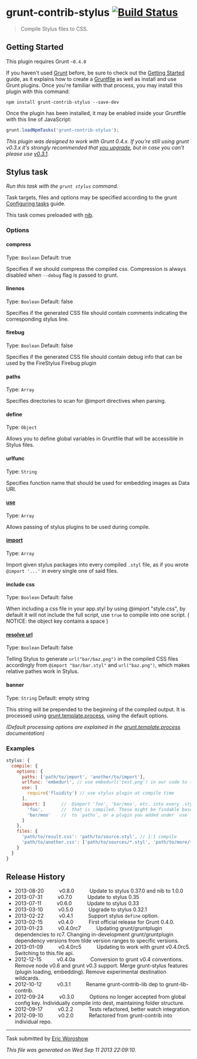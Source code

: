 # grunt-contrib-stylus [![Build Status](https://travis-ci.org/gruntjs/grunt-contrib-stylus.png?branch=master)](https://travis-ci.org/gruntjs/grunt-contrib-stylus)

> Compile Stylus files to CSS.



## Getting Started
This plugin requires Grunt `~0.4.0`

If you haven't used [Grunt](http://gruntjs.com/) before, be sure to check out the [Getting Started](http://gruntjs.com/getting-started) guide, as it explains how to create a [Gruntfile](http://gruntjs.com/sample-gruntfile) as well as install and use Grunt plugins. Once you're familiar with that process, you may install this plugin with this command:

```shell
npm install grunt-contrib-stylus --save-dev
```

Once the plugin has been installed, it may be enabled inside your Gruntfile with this line of JavaScript:

```js
grunt.loadNpmTasks('grunt-contrib-stylus');
```

*This plugin was designed to work with Grunt 0.4.x. If you're still using grunt v0.3.x it's strongly recommended that [you upgrade](http://gruntjs.com/upgrading-from-0.3-to-0.4), but in case you can't please use [v0.3.1](https://github.com/gruntjs/grunt-contrib-stylus/tree/grunt-0.3-stable).*



## Stylus task
_Run this task with the `grunt stylus` command._

Task targets, files and options may be specified according to the grunt [Configuring tasks](http://gruntjs.com/configuring-tasks) guide.

This task comes preloaded with [nib](http://visionmedia.github.com/nib/).
### Options

#### compress
Type: `Boolean`
Default: true

Specifies if we should compress the compiled css. Compression is always disabled when `--debug` flag is passed to grunt.

#### linenos
Type: `Boolean`
Default: false

Specifies if the generated CSS file should contain comments indicating the corresponding stylus line.

#### firebug
Type: `Boolean`
Default: false

Specifies if the generated CSS file should contain debug info that can be used by the FireStylus Firebug plugin

#### paths
Type: `Array`

Specifies directories to scan for @import directives when parsing.

#### define
Type: `Object`

Allows you to define global variables in Gruntfile that will be accessible in Stylus files.

#### urlfunc
Type: `String`

Specifies function name that should be used for embedding images as Data URI.

#### [use](https://github.com/LearnBoost/stylus/blob/master/docs/js.md#usefn)
Type: `Array`

Allows passing of stylus plugins to be used during compile.

#### [import](https://github.com/LearnBoost/stylus/blob/master/docs/js.md#importpath)
Type: `Array`

Import given stylus packages into every compiled `.styl` file, as if you wrote `@import '...'`
in every single one of said files.

#### include css
Type: `Boolean` Default: false

When including a css file in your app.styl by using @import "style.css", by default it will not include the full script, use `true` to compile into one script. ( NOTICE: the object key contains a space )

#### [resolve url](http://learnboost.github.io/stylus/docs/executable.html#resolving-relative-urls-inside-imports)
Type: `Boolean` Default: false

Telling Stylus to generate `url("bar/baz.png")` in the compiled CSS files accordingly from `@import "bar/bar.styl"` and `url("baz.png")`, which makes relative pathes work in Stylus.

#### banner
Type: `String`
Default: empty string

This string will be prepended to the beginning of the compiled output. It is processed using [grunt.template.process][], using the default options.

_(Default processing options are explained in the [grunt.template.process][] documentation)_

[grunt.template.process]: https://github.com/gruntjs/grunt/wiki/grunt.template#wiki-grunt-template-process

### Examples

```js
stylus: {
  compile: {
    options: {
      paths: ['path/to/import', 'another/to/import'],
      urlfunc: 'embedurl', // use embedurl('test.png') in our code to trigger Data URI embedding
      use: [
        require('fluidity') // use stylus plugin at compile time
      ],
      import: [      //  @import 'foo', 'bar/moo', etc. into every .styl file
        'foo',       //  that is compiled. These might be findable based on values you gave
        'bar/moo'    //  to `paths`, or a plugin you added under `use`
      ]
    },
    files: {
      'path/to/result.css': 'path/to/source.styl', // 1:1 compile
      'path/to/another.css': ['path/to/sources/*.styl', 'path/to/more/*.styl'] // compile and concat into single file
    }
  }
}
```


## Release History

 * 2013-08-20   v0.8.0   Update to stylus 0.37.0 and nib to 1.0.0
 * 2013-07-31   v0.7.0   Update to stylus 0.35
 * 2013-07-11   v0.6.0   Update to stylus 0.33
 * 2013-03-10   v0.5.0   Upgrade to stylus 0.32.1
 * 2013-02-22   v0.4.1   Support stylus `define` option.
 * 2013-02-15   v0.4.0   First official release for Grunt 0.4.0.
 * 2013-01-23   v0.4.0rc7   Updating grunt/gruntplugin dependencies to rc7. Changing in-development grunt/gruntplugin dependency versions from tilde version ranges to specific versions.
 * 2013-01-09   v0.4.0rc5   Updating to work with grunt v0.4.0rc5. Switching to this.file api.
 * 2012-12-15   v0.4.0a   Conversion to grunt v0.4 conventions. Remove node v0.6 and grunt v0.3 support. Merge grunt-stylus features (plugin loading, embedding). Remove experimental destination wildcards.
 * 2012-10-12   v0.3.1   Rename grunt-contrib-lib dep to grunt-lib-contrib.
 * 2012-09-24   v0.3.0   Options no longer accepted from global config key. Individually compile into dest, maintaining folder structure.
 * 2012-09-17   v0.2.2   Tests refactored, better watch integration.
 * 2012-09-10   v0.2.0   Refactored from grunt-contrib into individual repo.

---

Task submitted by [Eric Woroshow](http://ericw.ca)

*This file was generated on Wed Sep 11 2013 22:09:10.*
